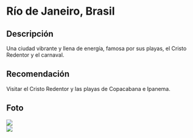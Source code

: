 # Río de Janeiro, Brasil

## Descripción
Una ciudad vibrante y llena de energía, famosa por sus playas, el Cristo Redentor y el carnaval.

## Recomendación
Visitar el Cristo Redentor y las playas de Copacabana e Ipanema.

## Foto
![](https://i0.wp.com/efe.com/wp-content/uploads/2025/03/Cristo_Redentor_Brasil.jpg?w=900&ssl=1)  
![](https://dynamic-media-cdn.tripadvisor.com/media/photo-o/16/8c/14/06/ipanema.jpg?w=800&h=500&s=1)  